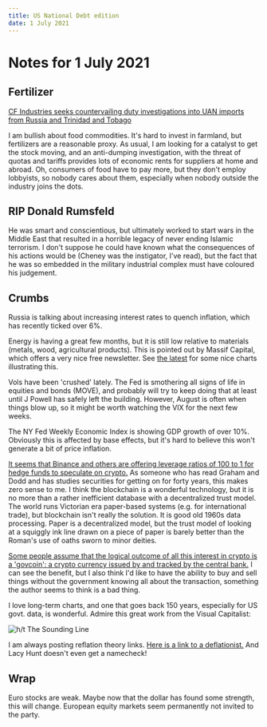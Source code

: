 ```yaml
---
title: US National Debt edition
date: 1 July 2021
---
```

# Notes for 1 July 2021

## Fertilizer 

[CF Industries seeks countervailing duty investigations into UAN imports from Russia and Trinidad and Tobago ](https://www.worldfertilizer.com/nitrogen/01072021/cf-industries-seeks-countervailing-duty-investigations-into-uan-imports-from-russia-and-trinidad-and-tobago/)

I am bullish about food commodities. 
It's hard to invest in farmland, but fertilizers are a reasonable proxy.
As usual, I am looking for a catalyst to get the stock moving, and an anti-dumping investigation, with the threat of quotas and tariffs provides lots of economic rents for suppliers at home and abroad.
Oh, consumers of food have to pay more, but they don't employ lobbyists, so nobody cares about them, especially when nobody outside the industry joins the dots.

## RIP Donald Rumsfeld

He was smart and conscientious, but ultimately worked to start wars in the Middle East that resulted in a horrible legacy of never ending Islamic terrorism. 
I don't suppose he could have known what the consequences of his actions would be (Cheney was the instigator, I've read), but the fact that he was so embedded in the military industrial complex must have coloured his judgement.

## Crumbs

Russia is talking about increasing interest rates to quench inflation, which has recently ticked over 6%.

Energy is having a great few months, but it is still low relative to materials (metals, wood, agricultural products). This is pointed out by Massif Capital, which offers a very nice free newsletter.  See [the latest](https://insights.massifcap.com/blog/shiftingfocus) for some nice charts illustrating this.

Vols have been 'crushed' lately. The Fed is smothering all signs of life in equities and bonds (MOVE), and probably will try to keep doing that at least until J Powell has safely left the building. 
However, August is often when things blow up, so it might be worth watching the VIX for the next few weeks.

The NY Fed Weekly Economic Index is showing GDP growth of over 10%. Obviously this is affected by base effects, but it's hard to believe this won't generate a bit of price inflation.

[It seems that Binance and others are offering leverage ratios of 100 to 1 for hedge funds to speculate on crypto.](https://wallstreetonparade.com/2021/07/witness-drops-bombshell-at-house-hearing-hedge-funds-are-getting-100-times-leverage-on-crypto/) 
As someone who has read Graham and Dodd and has studies securities for getting on for forty years, this makes zero sense to me. 
I think the blockchain is a wonderful technology, but it is no more than a rather inefficient database with a decentralized trust model. 
The world runs Victorian era paper-based systems (e.g. for international trade), but blockchain isn't really the solution. It is good old 1960s data processing. 
Paper is a decentralized model, but the trust model of looking at a squiggly ink line drawn on a piece of paper is barely better than the Roman's use of oaths sworn to minor deities.

[Some people assume that the logical outcome of all this interest in crypto is a 'govcoin': a crypto currency issued by and tracked by the central bank.](https://www.arpinvestments.com/arl/govcoin) I can see the benefit, but I also think I'd like to have the ability to buy and sell things without the government knowing all about the transaction, something the author seems to think is a bad thing.

I love long-term charts, and one that goes back 150 years, especially for US govt. data, is wonderful.
Admire this great work from the Visual Capitalist:

![h/t The Sounding Line](https://thesoundingline.com/wp-content/uploads/2021/06/national-debt-since-1950.png)

I am always posting reflation theory links. [Here is a link to a deflationist.](https://etfps.substack.com/p/the-etf-portfolio-strategist-30-june?utm_campaign=post&utm_medium=email&utm_source=copy) And Lacy Hunt doesn't even get a namecheck!



## Wrap

Euro stocks are weak. Maybe now that the dollar has found some strength, this will change. 
European equity markets seem permanently not invited to the party.
